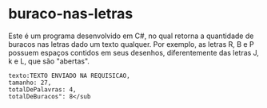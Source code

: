 # buraco-nas-letras
Este é um programa desenvolvido em C#, no qual retorna a quantidade de buracos nas letras dado um texto qualquer. 
Por exemplo, as letras R, B e P possuem espaços contidos em seus desenhos, diferentemente das letras J, k e L, que são "abertas".

```
texto:TEXTO ENVIADO NA REQUISICAO,
tamanho: 27,
totalDePalavras: 4,
totalDeBuracos": 8</sub
```


  
